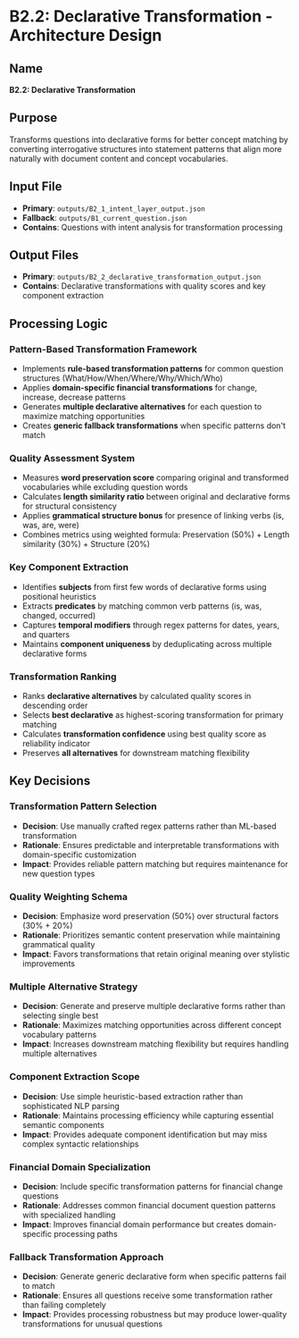 # B2.2: Declarative Transformation - Architecture Design

## Name
**B2.2: Declarative Transformation**

## Purpose
Transforms questions into declarative forms for better concept matching by converting interrogative structures into statement patterns that align more naturally with document content and concept vocabularies.

## Input File
- **Primary**: `outputs/B2_1_intent_layer_output.json`
- **Fallback**: `outputs/B1_current_question.json`
- **Contains**: Questions with intent analysis for transformation processing

## Output Files
- **Primary**: `outputs/B2_2_declarative_transformation_output.json`
- **Contains**: Declarative transformations with quality scores and key component extraction

## Processing Logic

### Pattern-Based Transformation Framework
- Implements **rule-based transformation patterns** for common question structures (What/How/When/Where/Why/Which/Who)
- Applies **domain-specific financial transformations** for change, increase, decrease patterns
- Generates **multiple declarative alternatives** for each question to maximize matching opportunities
- Creates **generic fallback transformations** when specific patterns don't match

### Quality Assessment System
- Measures **word preservation score** comparing original and transformed vocabularies while excluding question words
- Calculates **length similarity ratio** between original and declarative forms for structural consistency
- Applies **grammatical structure bonus** for presence of linking verbs (is, was, are, were)
- Combines metrics using weighted formula: Preservation (50%) + Length similarity (30%) + Structure (20%)

### Key Component Extraction
- Identifies **subjects** from first few words of declarative forms using positional heuristics
- Extracts **predicates** by matching common verb patterns (is, was, changed, occurred)
- Captures **temporal modifiers** through regex patterns for dates, years, and quarters
- Maintains **component uniqueness** by deduplicating across multiple declarative forms

### Transformation Ranking
- Ranks **declarative alternatives** by calculated quality scores in descending order
- Selects **best declarative** as highest-scoring transformation for primary matching
- Calculates **transformation confidence** using best quality score as reliability indicator
- Preserves **all alternatives** for downstream matching flexibility

## Key Decisions

### Transformation Pattern Selection
- **Decision**: Use manually crafted regex patterns rather than ML-based transformation
- **Rationale**: Ensures predictable and interpretable transformations with domain-specific customization
- **Impact**: Provides reliable pattern matching but requires maintenance for new question types

### Quality Weighting Schema
- **Decision**: Emphasize word preservation (50%) over structural factors (30% + 20%)
- **Rationale**: Prioritizes semantic content preservation while maintaining grammatical quality
- **Impact**: Favors transformations that retain original meaning over stylistic improvements

### Multiple Alternative Strategy
- **Decision**: Generate and preserve multiple declarative forms rather than selecting single best
- **Rationale**: Maximizes matching opportunities across different concept vocabulary patterns
- **Impact**: Increases downstream matching flexibility but requires handling multiple alternatives

### Component Extraction Scope
- **Decision**: Use simple heuristic-based extraction rather than sophisticated NLP parsing
- **Rationale**: Maintains processing efficiency while capturing essential semantic components
- **Impact**: Provides adequate component identification but may miss complex syntactic relationships

### Financial Domain Specialization
- **Decision**: Include specific transformation patterns for financial change questions
- **Rationale**: Addresses common financial document question patterns with specialized handling
- **Impact**: Improves financial domain performance but creates domain-specific processing paths

### Fallback Transformation Approach
- **Decision**: Generate generic declarative form when specific patterns fail to match
- **Rationale**: Ensures all questions receive some transformation rather than failing completely
- **Impact**: Provides processing robustness but may produce lower-quality transformations for unusual questions